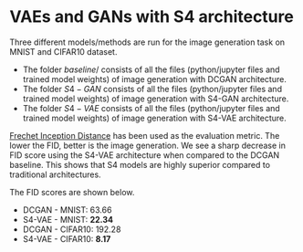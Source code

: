 # VAEs and GANs with S4 architecture

Three different models/methods are run for the image generation task on MNIST and CIFAR10 dataset.
- The folder $baseline/$ consists of all the files (python/jupyter files and trained model weights) of image generation with DCGAN architecture.
- The folder $S4-GAN$ consists of all the files (python/jupyter files and trained model weights) of image generation with S4-GAN architecture.
- The folder $S4-VAE$ consists of all the files (python/jupyter files and trained model weights) of image generation with S4-VAE architecture.

[Frechet Inception Distance](https://arxiv.org/abs/1706.08500) has been used as the evaluation metric. The lower the FID, better is the image generation.
We see a sharp decrease in FID score using the S4-VAE architecture when compared to the DCGAN baseline. This shows that S4 models are highly superior compared to traditional architectures.

The FID scores are shown below.
- DCGAN - MNIST: 63.66
- S4-VAE - MNIST: **22.34**
- DCGAN - CIFAR10: 192.28
- S4-VAE - CIFAR10: **8.17**
